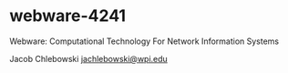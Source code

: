 # webware-4241
Webware: Computational Technology For Network Information Systems

Jacob Chlebowski
jachlebowski@wpi.edu